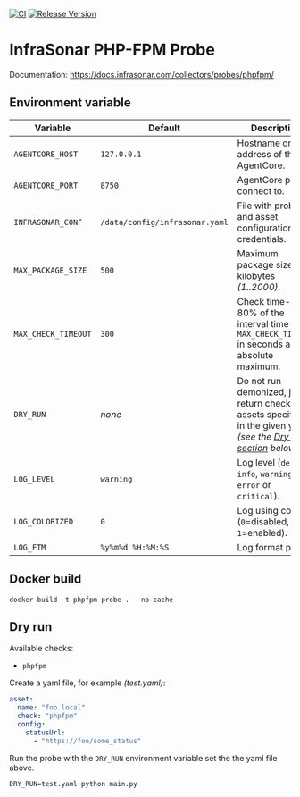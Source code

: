 [![CI](https://github.com/infrasonar/phpfpm-probe/workflows/CI/badge.svg)](https://github.com/infrasonar/phpfpm-probe/actions)
[![Release Version](https://img.shields.io/github/release/infrasonar/phpfpm-probe)](https://github.com/infrasonar/phpfpm-probe/releases)

# InfraSonar PHP-FPM Probe

Documentation: https://docs.infrasonar.com/collectors/probes/phpfpm/

## Environment variable

Variable            | Default                        | Description
------------------- | ------------------------------ | ------------
`AGENTCORE_HOST`    | `127.0.0.1`                    | Hostname or Ip address of the AgentCore.
`AGENTCORE_PORT`    | `8750`                         | AgentCore port to connect to.
`INFRASONAR_CONF`   | `/data/config/infrasonar.yaml` | File with probe and asset configuration like credentials.
`MAX_PACKAGE_SIZE`  | `500`                          | Maximum package size in kilobytes _(1..2000)_.
`MAX_CHECK_TIMEOUT` | `300`                          | Check time-out is 80% of the interval time with `MAX_CHECK_TIMEOUT` in seconds as absolute maximum.
`DRY_RUN`           | _none_                         | Do not run demonized, just return checks and assets specified in the given yaml _(see the [Dry run section](#dry-run) below)_.
`LOG_LEVEL`         | `warning`                      | Log level (`debug`, `info`, `warning`, `error` or `critical`).
`LOG_COLORIZED`     | `0`                            | Log using colors (`0`=disabled, `1`=enabled).
`LOG_FTM`           | `%y%m%d %H:%M:%S`              | Log format prefix.

## Docker build

```
docker build -t phpfpm-probe . --no-cache
```

## Dry run

Available checks:
- `phpfpm`

Create a yaml file, for example _(test.yaml)_:

```yaml
asset:
  name: "foo.local"
  check: "phpfpm"
  config:
    statusUrl:
      - "https://foo/some_status"
```

Run the probe with the `DRY_RUN` environment variable set the the yaml file above.

```
DRY_RUN=test.yaml python main.py
```
